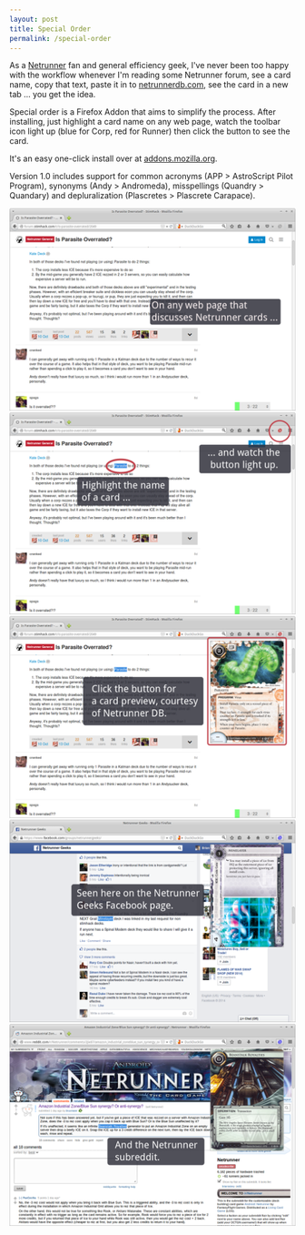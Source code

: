 ```yaml
---
layout: post
title: Special Order
permalink: /special-order
---
```


As a [Netrunner][1] fan and general efficiency geek, I've never been
too happy with the workflow whenever I'm reading some Netrunner forum,
see a card name, copy that text, paste it in to [netrunnerdb.com][2],
see the card in a new tab ... you get the idea.

Special order is a Firefox Addon that aims to simplify the
process. After installing, just highlight a card name on any web page,
watch the toolbar icon light up (blue for Corp, red for Runner) then
click the button to see the card.

It's an easy one-click install over at [addons.mozilla.org][3].

Version 1.0 includes support for common acronyms (APP > AstroScript
Pilot Program), synonyms (Andy > Andromeda), misspellings (Quandry >
Quandary) and depluralization (Plascretes > Plascrete Carapace).

<div id="carousel-example-generic" class="carousel slide" data-ride="carousel">

  <!-- Wrapper for slides -->
  <div class="carousel-inner">
    <div class="item active">
      <img src="/images/special-order/stimhack-1.png" alt="Stimhack">
    </div>
    <div class="item">
      <img src="/images/special-order/stimhack-2.png" alt="Stimhack">
    </div>
    <div class="item">
      <img src="/images/special-order/stimhack-3.png" alt="Stimhack">
    </div>
    <div class="item">
      <img src="/images/special-order/netrunner-geeks.png" alt="Netrunner Geeks">
    </div>
    <div class="item">
      <img src="/images/special-order/reddit.png" alt="Reddit">
    </div>

  </div>

  <!-- Controls -->
  <a class="left carousel-control" href="#carousel-example-generic" role="button" data-slide="prev">
    <span class="glyphicon glyphicon-chevron-left"></span>
  </a>
  <a class="right carousel-control" href="#carousel-example-generic" role="button" data-slide="next">
    <span class="glyphicon glyphicon-chevron-right"></span>
  </a>
</div>


[1]: http://www.fantasyflightgames.com/edge_minisite.asp?eidm=207
[2]: http://netrunnerdb.com
[3]: https://addons.mozilla.org/en-US/firefox/addon/special-order/
